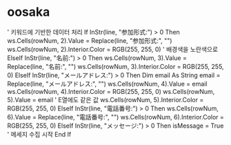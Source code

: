 # oosaka

' 키워드에 기반한 데이터 처리
If InStr(line, "参加形式:") > 0 Then
    ws.Cells(rowNum, 2).Value = Replace(line, "参加形式:", "")
    ws.Cells(rowNum, 2).Interior.Color = RGB(255, 255, 0) ' 배경색을 노란색으로
ElseIf InStr(line, "名前:") > 0 Then
    ws.Cells(rowNum, 3).Value = Replace(line, "名前:", "")
    ws.Cells(rowNum, 3).Interior.Color = RGB(255, 255, 0)
ElseIf InStr(line, "メールアドレス:") > 0 Then
    Dim email As String
    email = Replace(line, "メールアドレス:", "")
    ws.Cells(rowNum, 4).Value = email
    ws.Cells(rowNum, 4).Interior.Color = RGB(255, 255, 0)
    ws.Cells(rowNum, 5).Value = email ' E열에도 같은 값
    ws.Cells(rowNum, 5).Interior.Color = RGB(255, 255, 0)
ElseIf InStr(line, "電話番号:") > 0 Then
    ws.Cells(rowNum, 6).Value = Replace(line, "電話番号:", "")
    ws.Cells(rowNum, 6).Interior.Color = RGB(255, 255, 0)
ElseIf InStr(line, "メッセージ:") > 0 Then
    isMessage = True ' 메세지 수집 시작
End If
